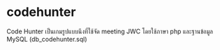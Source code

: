 codehunter
==========

Code Hunter
เป็นเกมรูปแบบนึงที่ใช้จัด meeting JWC
โดยใช้ภาษา php และฐานข้อมูล MySQL (db_codehunter.sql)
